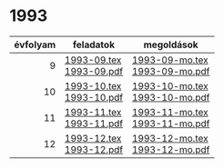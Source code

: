 # 1993

| évfolyam | feladatok | megoldások |
|---:|---|---|
| 9|[1993-09.tex](1993-09.tex) <br> [1993-09.pdf](1993-09.pdf) | [1993-09-mo.tex](1993-09-mo.tex) <br> [1993-09-mo.pdf](1993-09-mo.pdf)|
| 10|[1993-10.tex](1993-10.tex) <br> [1993-10.pdf](1993-10.pdf) | [1993-10-mo.tex](1993-10-mo.tex) <br> [1993-10-mo.pdf](1993-09-mo.pdf)|
| 11|[1993-11.tex](1993-11.tex) <br> [1993-11.pdf](1993-11.pdf) | [1993-11-mo.tex](1993-11-mo.tex) <br> [1993-11-mo.pdf](1993-09-mo.pdf)|
| 12|[1993-12.tex](1993-12.tex) <br> [1993-12.pdf](1993-12.pdf) | [1993-12-mo.tex](1993-12-mo.tex) <br> [1993-12-mo.pdf](1993-09-mo.pdf)|

